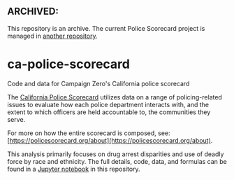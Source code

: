 ARCHIVED: 
---

This repository is an archive. The current Police Scorecard project is managed in [another repository](https://github.com/staywoke/policing-scorecard).

# ca-police-scorecard
Code and data for Campaign Zero's California police scorecard

The [California Police Scorecard](https://policescorecard.org) utilizes data on a range of policing-related issues to evaluate how each police department interacts with, and the extent to which officers are held accountable to, the communities they serve.

For more on how the entire scorecard is composed, see: [https://policescorecard.org/about](https://policescorecard.org/about).

This analysis primarily focuses on drug arrest disparities and use of deadly force by race and ethnicity. The full details, code, data, and formulas can be found in a [Jupyter notebook](ca_police_scorecard.ipynb) in this repository.
